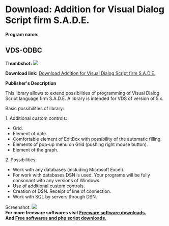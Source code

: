 # Download: Addition for Visual Dialog Script firm S.A.D.E.

**Program name:**

## VDS-ODBC

  
**Thumbshot:** ![](http://www.freewarefiles.com/screenshot/vdsodbc_md.gif)   
  
**Download link:** [Download Addition for Visual Dialog Script firm S.A.D.E.](http://freesoftwares.boysofts.com/VDS-ODBC_program_28136.html)  
  


**Publisher's Description**  
  


This library allows to extend possibilities of programming of Visual Dialog Script language firm S.A.D.E. A library is intended for VDS of version of 5.x. 

Basic possibilities of library:

1\. Additional custom controls:

  * Grid. 
  * Element of date. 
  * Comfortable element of EditBox with possibility of the automatic filling. 
  * Elements of pop-up menu on Grid (pushing right mouse button). 
  * Element of the graph. 

2\. Possibilities:

  * Work with any databases (including Microsoft Excel). 
  * For work with databases DSN is used. Your programs will be fully consonant with any versions of Windows. 
  * Use of additional custom controls. 
  * Creation of DSN. Receipt of line of connection. 
  * Work with SQL by servers through DSN. 

  
  
Screenshot: ![](http://www.freewarefiles.com/screenshot/vdsodbc.gif)   
**For more freeware softwares visit [Freeware software downloads.](http://freesoftwares.boysofts.com/)**   
**And [Free softwares and php script downloads.](http://www.boysofts.com/)**
